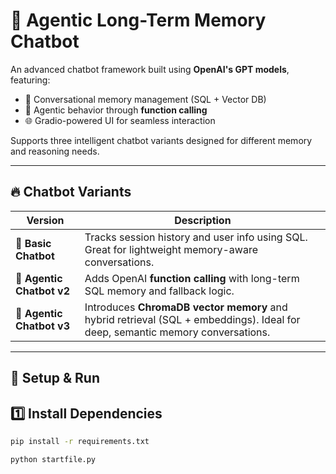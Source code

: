 # 🧠 Agentic Long-Term Memory Chatbot

An advanced chatbot framework built using **OpenAI's GPT models**, featuring:

- 🤖 Conversational memory management (SQL + Vector DB)  
- 🧠 Agentic behavior through **function calling**  
- 🌐 Gradio-powered UI for seamless interaction  

Supports three intelligent chatbot variants designed for different memory and reasoning needs.

---

## 🔥 Chatbot Variants

| Version | Description |
|--------|-------------|
| 🤖 **Basic Chatbot** | Tracks session history and user info using SQL. Great for lightweight memory-aware conversations. |
| 🧠 **Agentic Chatbot v2** | Adds OpenAI **function calling** with long-term SQL memory and fallback logic. |
| 🧠 **Agentic Chatbot v3** | Introduces **ChromaDB vector memory** and hybrid retrieval (SQL + embeddings). Ideal for deep, semantic memory conversations.

---

## 🚀 Setup & Run

## 1️⃣ Install Dependencies

```bash
pip install -r requirements.txt

python startfile.py




